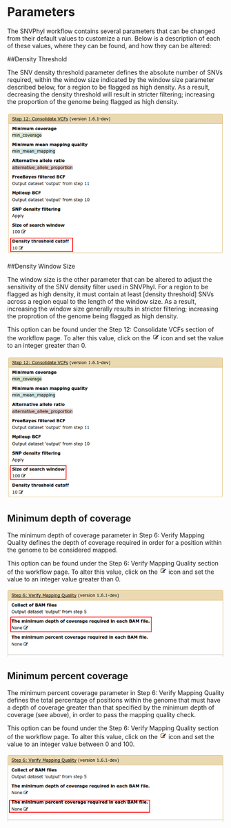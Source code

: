 # Parameters

The SNVPhyl workflow contains several parameters that can be changed from their default values to customize a run. Below is a description of each of these values, where they can be found, and how they can be altered:

##Density Threshold 

The SNV density threshold parameter defines the absolute number of SNVs required, within the window size indicated by the window size parameter described below, for a region to be flagged as high density.  As a result, decreasing the density threshold will result in stricter filtering; increasing the proportion of the genome being flagged as high density. 

![density_threshold][]

##Density Window Size

The window size is the other parameter that can be altered to adjust the sensitivity of the SNV density filter used in SNVPhyl.  For a region to be flagged as high density, it must contain at least [density threshold] SNVs across a region equal to the length of the window size.  As a result, increasing the window size generally results in stricter filtering; increasing the proprotion of the genome being flagged as high density.

This option can be found under the Step 12: Consolidate VCFs section of the workflow page. To alter this value, click on the ![edit_param][] icon and set the value to an integer greater than 0.  

![window_size][]

## Minimum depth of coverage

The minimum depth of coverage parameter in Step 6: Verify Mapping Quality defines the depth of coverage required in order for a position within the genome to be considered mapped. 

This option can be found under the Step 6: Verify Mapping Quality section of the workflow page.  To alter this value, click on the ![edit_param][] icon and set the value to an integer value greater than 0.    

![min_depth_cov][]

## Minimum percent coverage

The minimum percent coverage parameter in Step 6: Verify Mapping Quality defines the total percentage of positions within the genome that must have a depth of coverage greater than that specified by the minimum depth of coverage (see above), in order to pass the mapping quality check.    

This option can be found under the Step 6: Verify Mapping Quality section of the workflow page.  To alter this value, click on the ![edit_param][] icon and set the value to an integer value between 0 and 100.

![min_percent_coverage][]

[min_depth_cov]: images/min_depth_cov.png
[min_percent_coverage]: images/min_percent_coverage.png
[window_size]: images/window_size.png
[density_threshold]: images/density_threshold.png
[edit_param]: images/edit_param.png  
